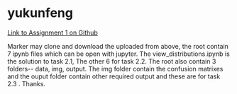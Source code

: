 # yukunfeng
[Link to Assignment 1 on Github](https://github.com/rickytechnip/yukunfeng)

Marker may clone and download the uploaded from above, the root contain 7 ipynb files which can be open with jupyter. The view_distributions.ipynb is the solution to task 2.1, The other 6 for task 2.2. The root also contain 3 folders-- data, img, output. The img folder contain the confusion matrixes and the ouput folder contain other required output and these are for task 2.3 . Thanks.

